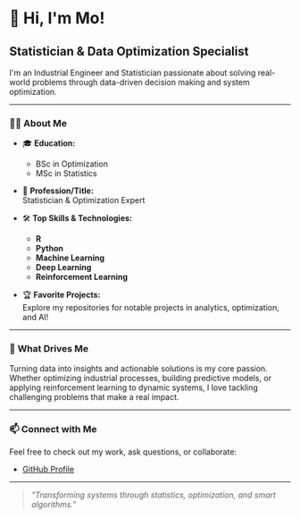# 👋 Hi, I'm Mo!

## Statistician & Data Optimization Specialist

I'm an Industrial Engineer and Statistician passionate about solving real-world problems through data-driven decision making and system optimization.

---

### 👨‍💻 **About Me**

- 🎓 **Education:**  
  - BSc in Optimization  
  - MSc in Statistics

- 💼 **Profession/Title:**  
  Statistician & Optimization Expert

- 🛠️ **Top Skills & Technologies:**  
  - **R**  
  - **Python**  
  - **Machine Learning**  
  - **Deep Learning**  
  - **Reinforcement Learning**

- 🏆 **Favorite Projects:**  
  Explore my repositories for notable projects in analytics, optimization, and AI!

---

### 🚀 **What Drives Me**
Turning data into insights and actionable solutions is my core passion. Whether optimizing industrial processes, building predictive models, or applying reinforcement learning to dynamic systems, I love tackling challenging problems that make a real impact.

---

### 📫 **Connect with Me**
Feel free to check out my work, ask questions, or collaborate:
- [GitHub Profile](https://github.com/mohammadsoleimani)

---

> *"Transforming systems through statistics, optimization, and smart algorithms."*
